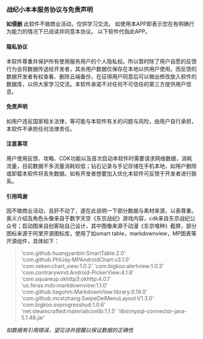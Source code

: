 ### 战纪小本本服务协议与免责声明
**如侵删**
此软件不做商业活动，仅供学习交流。
如使用本APP即表示您在有明确行为能力的情况下已阅读并同意本协议。
以下软件代指此APP。
#### 隐私协议
本软件尊重并保护所有使用服务用户的个人隐私权。所以暂时除了用户自愿的反馈行为会将数据传送给开发者，其余用户数据仅保存在本地以供用户使用。而反馈的数据开发者有权查看、删除云端备份，在征得用户同意后可以做出修改放入软件的数据库，以供大家学习交流。本软件承诺不对任何不可信任的第三方提供用户信息。
#### 免责声明
如用户违反国家相关法律，等可能与本软件有关的问题与风险，由用户自行承担，本软件不承担任何法律责任。
#### 注意事项
用户使用反馈、攻略、CDK功能以及首次启动本软件时需要请求网络数据，消耗流量，目前数据不多流量消耗较低；钻石记录与手记存储在手机本地，如用户删除或卸载本软件将丢失数据。如有开发者想要加入优化本软件可反馈于开发者进行联系。

#### 引用鸣谢
因不做商业活动，且肝不动了，遂在此说明一下部分数据与素材来源，以表尊重。
奥义介绍及角色头像来自于数字天空《东京战纪》游戏内容，cdk来自东京战纪公众号；启动图来自创客贴自己设计，其中图像来源于动漫《东京喰种》截屏，部分图标来源于阿里开源图标库，使用了如smart table，markdownview，MP图表等开源组件，具体如下：
  >  'com.github.huangyanbin:SmartTable:2.0'
     'com.github.PhilJay:MPAndroidChart:v3.1.0'
     'com.veken:chart_view:1.0.2'
     'com.bigkoo:alertview:1.0.3'
     'com.contrarywind:Android-PickerView:4.1.8'
     'com.squareup.okhttp3:okhttp:4.0.1'
     'us.feras.mdv:markdownview:1.1.0'
     'com.github.tiagohm.MarkdownView:library:0.19.0'
     'com.github.mcxtzhang:SwipeDelMenuLayout:V1.3.0'
     'com.bigkoo:svprogresshud:1.0.6'
     'net.steamcrafted:materialiconlib:1.1.5'
     'libs\\mysql-connector-java-5.1.48.jar'
  >
*如数据有引用错误，望见谅并提醒以保证数据的正确性*